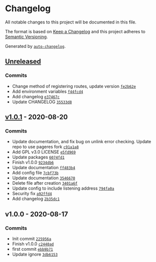 # Changelog

All notable changes to this project will be documented in this file.

The format is based on [Keep a Changelog](https://keepachangelog.com/en/1.0.0/)
and this project adheres to [Semantic Versioning](https://semver.org/spec/v2.0.0.html).

Generated by [`auto-changelog`](https://github.com/CookPete/auto-changelog).

## [Unreleased](https://github.com/Neutron-Creative/capture/compare/v1.0.1...HEAD)

### Commits

- Change method of registering routes, update version [`fe2b62e`](https://github.com/Neutron-Creative/capture/commit/fe2b62ece29f72c6306169241b449c102bc6f595)
- Add environment variables [`f44fcd4`](https://github.com/Neutron-Creative/capture/commit/f44fcd42a0f28815cff8b6ab86bbee2feb4119b7)
- Add changelog [`e37467c`](https://github.com/Neutron-Creative/capture/commit/e37467c7c003afa993434542a3c560d1b093d3cc)
- Update CHANGELOG [`35533d8`](https://github.com/Neutron-Creative/capture/commit/35533d81cd38779abd16e578e7a58e34960ff0fa)

## [v1.0.1](https://github.com/Neutron-Creative/capture/compare/v1.0.0...v1.0.1) - 2020-08-20

### Commits

- Update documentation, and fix bug on unlink error checking. Update repo to use pageres fork [`c91a1a8`](https://github.com/Neutron-Creative/capture/commit/c91a1a86cb212c472e8b2966453d813330e967d0)
- Add GPL v3.0 LICENSE [`e5fd969`](https://github.com/Neutron-Creative/capture/commit/e5fd969a2eb64bf70ba81bfeabf8292350f5f8b1)
- Update packages [`6074fd1`](https://github.com/Neutron-Creative/capture/commit/6074fd179877fe9bebacd06e1648d063195fa222)
- Finish v1.0.0 [`9234db6`](https://github.com/Neutron-Creative/capture/commit/9234db6aee31c331d92494ebc3429813f041ea14)
- Update documentation [`ff483b4`](https://github.com/Neutron-Creative/capture/commit/ff483b44a2f1dae85ddea2f3125c97faa6cb5e8d)
- Add config file [`7cbf73b`](https://github.com/Neutron-Creative/capture/commit/7cbf73bfa5261fb7fd52acce0b57bbe0eec29301)
- Update documentation [`3546670`](https://github.com/Neutron-Creative/capture/commit/3546670eb4148ba24e350c736d60e5f5c7840aa3)
- Delete file after creation [`3401a6f`](https://github.com/Neutron-Creative/capture/commit/3401a6f5697f2b8a21100cbb65c8a8955d3342e0)
- Update config to include listening address [`794fa0a`](https://github.com/Neutron-Creative/capture/commit/794fa0ab86f51376b9664abdf23c0a9aae04eadc)
- Security fix [`a92ffd4`](https://github.com/Neutron-Creative/capture/commit/a92ffd411de70ae1bc7d78c64fda343cfb2df17b)
- Add changelog [`2b35dc1`](https://github.com/Neutron-Creative/capture/commit/2b35dc12685b26608cdf9fa108e9d1490dc1ec06)

## v1.0.0 - 2020-08-17

### Commits

- Init commit [`225956a`](https://github.com/Neutron-Creative/capture/commit/225956af2083c509ae1290b705da8a50b738d781)
- Finish v1.0.0 [`c2440ad`](https://github.com/Neutron-Creative/capture/commit/c2440ade7aee2ff5effdea4bf58f002b1af74cc7)
- first commit [`ebb9b71`](https://github.com/Neutron-Creative/capture/commit/ebb9b7164f1724b9d1b7ca8f89cbf96ee1b57357)
- Update ignore [`3db6153`](https://github.com/Neutron-Creative/capture/commit/3db6153248aeba9e4d6e7b433b31910da5500fd3)
